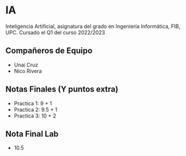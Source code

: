 # IA
Inteligencia Artificial, asignatura del grado en Ingeniería Informática, FIB, UPC. Cursado el Q1 del curso 2022/2023

## Compañeros de Equipo
- Unai Cruz
- Nico Rivera

## Notas Finales (Y puntos extra)
- Practica 1: 9 + 1
- Practica 2: 9.5 + 1
- Practica 3: 10 + 2

## Nota Final Lab
- 10.5

